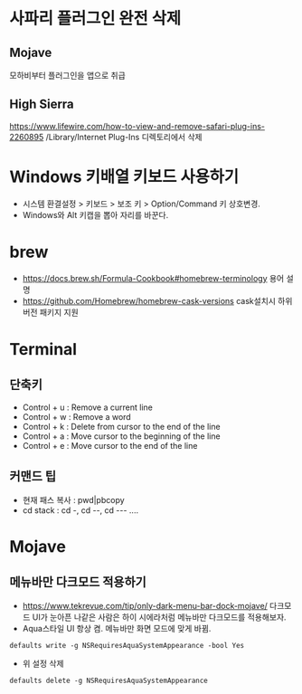 <!-- TITLE: macOS -->
<!-- SUBTITLE: macOS -->

# 사파리 플러그인 완전 삭제
## Mojave
모하비부터 플러그인을 앱으로 취급
## High Sierra
https://www.lifewire.com/how-to-view-and-remove-safari-plug-ins-2260895 /Library/Internet Plug-Ins 디렉토리에서 삭제

# Windows 키배열 키보드 사용하기
* 시스템 환결설정 > 키보드 > 보조 키 > Option/Command 키 상호변경.
* Windows와 Alt 키캡을 뽑아 자리를 바꾼다.

# brew
* https://docs.brew.sh/Formula-Cookbook#homebrew-terminology 용어 설명
* https://github.com/Homebrew/homebrew-cask-versions cask설치시 하위 버전 패키지 지원

# Terminal
## 단축키
* Control + u : Remove a current line
* Control + w : Remove a word
* Control + k : Delete from cursor to the end of the line
* Control + a : Move cursor to the beginning of the line
* Control + e : Move cursor to the end of the line

## 커맨드 팁
* 현재 패스 복사 : pwd|pbcopy
* cd stack : cd -, cd --, cd --- ....

# Mojave
## 메뉴바만 다크모드 적용하기
* https://www.tekrevue.com/tip/only-dark-menu-bar-dock-mojave/
다크모드 UI가 눈아픈 나같은 사람은 하이 시에라처럼 메뉴바만 다크모드를 적용해보자.
* Aqua스타일 UI 항상 켬. 메뉴바만 화면 모드에 맞게 바뀜.
```
defaults write -g NSRequiresAquaSystemAppearance -bool Yes
```
* 위 설정 삭제
```
defaults delete -g NSRequiresAquaSystemAppearance
```